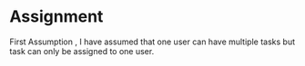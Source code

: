 # Assignment

First Assumption , I have assumed that one user can have multiple tasks but task can only be assigned to one user.